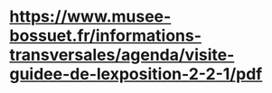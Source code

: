 # https://www.musee-bossuet.fr/informations-transversales/agenda/visite-guidee-de-lexposition-2-2-1/pdf


